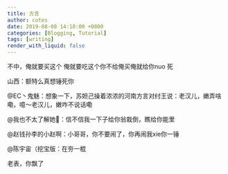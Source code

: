 ```yaml
---
title: 方言
author: cotes
date: 2019-08-08 14:10:00 +0800
categories: [Blogging, Tutorial]
tags: [writing]
render_with_liquid: false
---
```


不中，俺就要买这个 俺就要吃这个你不给俺买俺就给你nuo 死

山西：额特么真想锤死你

@EC丶鬼魅：想象一下，苏妲己操着浓浓的河南方言对纣王说：老汉儿，嫩弄啥嘞，噫～老汉儿，嫩咋不说话嘞

@我也不太了解她🌸：信不信我一下子给你翁栽倒，瞧给你能里

@赵钱孙李的小赵啊：小哥哥，你不要闹了，你再闹我xie你一锤

@陈宇宙（挖宝版：在夯一棍

老表，你飘了